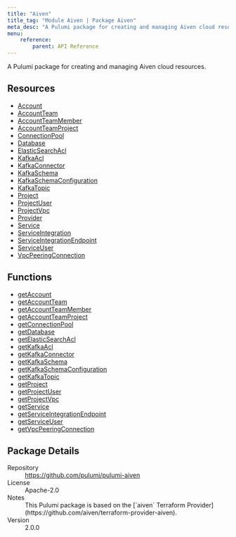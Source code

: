 ```yaml
---
title: "Aiven"
title_tag: "Module Aiven | Package Aiven"
meta_desc: "A Pulumi package for creating and managing Aiven cloud resources."
menu:
    reference:
        parent: API Reference
---
```


<!-- WARNING: this file was generated by Pulumi Docs Generator. -->
<!-- Do not edit by hand unless you're certain you know what you are doing! -->

A Pulumi package for creating and managing Aiven cloud resources.

<h2 id="resources">Resources</h2>
<ul class="api">
    <li><a href="account" title="Account"><span class="symbol resource"></span>Account</a></li>
    <li><a href="accountteam" title="AccountTeam"><span class="symbol resource"></span>AccountTeam</a></li>
    <li><a href="accountteammember" title="AccountTeamMember"><span class="symbol resource"></span>AccountTeamMember</a></li>
    <li><a href="accountteamproject" title="AccountTeamProject"><span class="symbol resource"></span>AccountTeamProject</a></li>
    <li><a href="connectionpool" title="ConnectionPool"><span class="symbol resource"></span>ConnectionPool</a></li>
    <li><a href="database" title="Database"><span class="symbol resource"></span>Database</a></li>
    <li><a href="elasticsearchacl" title="ElasticSearchAcl"><span class="symbol resource"></span>ElasticSearchAcl</a></li>
    <li><a href="kafkaacl" title="KafkaAcl"><span class="symbol resource"></span>KafkaAcl</a></li>
    <li><a href="kafkaconnector" title="KafkaConnector"><span class="symbol resource"></span>KafkaConnector</a></li>
    <li><a href="kafkaschema" title="KafkaSchema"><span class="symbol resource"></span>KafkaSchema</a></li>
    <li><a href="kafkaschemaconfiguration" title="KafkaSchemaConfiguration"><span class="symbol resource"></span>KafkaSchemaConfiguration</a></li>
    <li><a href="kafkatopic" title="KafkaTopic"><span class="symbol resource"></span>KafkaTopic</a></li>
    <li><a href="project" title="Project"><span class="symbol resource"></span>Project</a></li>
    <li><a href="projectuser" title="ProjectUser"><span class="symbol resource"></span>ProjectUser</a></li>
    <li><a href="projectvpc" title="ProjectVpc"><span class="symbol resource"></span>ProjectVpc</a></li>
    <li><a href="provider" title="Provider"><span class="symbol resource"></span>Provider</a></li>
    <li><a href="service" title="Service"><span class="symbol resource"></span>Service</a></li>
    <li><a href="serviceintegration" title="ServiceIntegration"><span class="symbol resource"></span>ServiceIntegration</a></li>
    <li><a href="serviceintegrationendpoint" title="ServiceIntegrationEndpoint"><span class="symbol resource"></span>ServiceIntegrationEndpoint</a></li>
    <li><a href="serviceuser" title="ServiceUser"><span class="symbol resource"></span>ServiceUser</a></li>
    <li><a href="vpcpeeringconnection" title="VpcPeeringConnection"><span class="symbol resource"></span>VpcPeeringConnection</a></li>
</ul>

<h2 id="functions">Functions</h2>
<ul class="api">
    <li><a href="getaccount" title="getAccount"><span class="symbol function"></span>getAccount</a></li>
    <li><a href="getaccountteam" title="getAccountTeam"><span class="symbol function"></span>getAccountTeam</a></li>
    <li><a href="getaccountteammember" title="getAccountTeamMember"><span class="symbol function"></span>getAccountTeamMember</a></li>
    <li><a href="getaccountteamproject" title="getAccountTeamProject"><span class="symbol function"></span>getAccountTeamProject</a></li>
    <li><a href="getconnectionpool" title="getConnectionPool"><span class="symbol function"></span>getConnectionPool</a></li>
    <li><a href="getdatabase" title="getDatabase"><span class="symbol function"></span>getDatabase</a></li>
    <li><a href="getelasticsearchacl" title="getElasticSearchAcl"><span class="symbol function"></span>getElasticSearchAcl</a></li>
    <li><a href="getkafkaacl" title="getKafkaAcl"><span class="symbol function"></span>getKafkaAcl</a></li>
    <li><a href="getkafkaconnector" title="getKafkaConnector"><span class="symbol function"></span>getKafkaConnector</a></li>
    <li><a href="getkafkaschema" title="getKafkaSchema"><span class="symbol function"></span>getKafkaSchema</a></li>
    <li><a href="getkafkaschemaconfiguration" title="getKafkaSchemaConfiguration"><span class="symbol function"></span>getKafkaSchemaConfiguration</a></li>
    <li><a href="getkafkatopic" title="getKafkaTopic"><span class="symbol function"></span>getKafkaTopic</a></li>
    <li><a href="getproject" title="getProject"><span class="symbol function"></span>getProject</a></li>
    <li><a href="getprojectuser" title="getProjectUser"><span class="symbol function"></span>getProjectUser</a></li>
    <li><a href="getprojectvpc" title="getProjectVpc"><span class="symbol function"></span>getProjectVpc</a></li>
    <li><a href="getservice" title="getService"><span class="symbol function"></span>getService</a></li>
    <li><a href="getserviceintegrationendpoint" title="getServiceIntegrationEndpoint"><span class="symbol function"></span>getServiceIntegrationEndpoint</a></li>
    <li><a href="getserviceuser" title="getServiceUser"><span class="symbol function"></span>getServiceUser</a></li>
    <li><a href="getvpcpeeringconnection" title="getVpcPeeringConnection"><span class="symbol function"></span>getVpcPeeringConnection</a></li>
</ul>

<h2 id="package-details">Package Details</h2>
<dl class="package-details">
	<dt>Repository</dt>
	<dd><a href="https://github.com/pulumi/pulumi-aiven">https://github.com/pulumi/pulumi-aiven</a></dd>
	<dt>License</dt>
	<dd>Apache-2.0</dd>
	<dt>Notes</dt>
	<dd>This Pulumi package is based on the [`aiven` Terraform Provider](https://github.com/aiven/terraform-provider-aiven).</dd>
	<dt>Version</dt>
	<dd>2.0.0</dd>
</dl>

